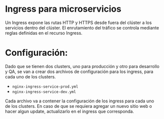 # Ingress para microservicios

Un Ingress expone las rutas HTTP y HTTPS desde fuera del clúster a los servicios dentro del clúster. El enrutamiento del tráfico se controla mediante reglas definidas en el recurso Ingress.

# Configuración:

Dado que se tienen dos clusters, uno para producción y otro para desarrollo y QA, se van a crear dos archivos de configuración para los ingress, para cada uno de los clusters.

 - `nginx-ingress-service-prod.yml`
 - `nginx-ingress-service-dev.yml`

Cada archivo va a contener la configuración de los ingress para cada uno de los clusters. En caso de que se requiera agregar un nuevo sitio web o hacer algun update, actualizarlo en el ingress que corresponda.

